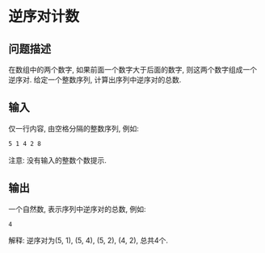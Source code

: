 # 逆序对计数

## 问题描述

在数组中的两个数字, 如果前面一个数字大于后面的数字, 则这两个数字组成一个逆序对.
给定一个整数序列, 计算出序列中逆序对的总数.

## 输入

仅一行内容, 由空格分隔的整数序列, 例如:

```txt
5 1 4 2 8
```

注意: 没有输入的整数个数提示.

## 输出

一个自然数, 表示序列中逆序对的总数, 例如:

```txt
4
```

解释: 逆序对为(5, 1), (5, 4), (5, 2), (4, 2), 总共4个.
